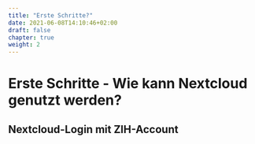 ```yaml
---
title: "Erste Schritte?"
date: 2021-06-08T14:10:46+02:00
draft: false
chapter: true
weight: 2
---
```

# Erste Schritte - Wie kann Nextcloud genutzt werden?

## Nextcloud-Login mit ZIH-Account
